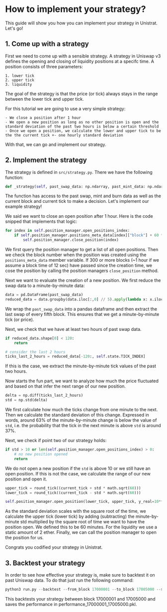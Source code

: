 # How to implement your strategy?

This guide will show you how you can implement your strategy in Unistrat. Let's go!

## 1. Come up with a strategy

First we need to come up with a sensible strategy. A strategy in Uniswap v3 defines the opening and closing of liquidity positions at a specifc time. 
A position consists of three parameters: 

    1. lower tick
    2. upper tick
    3. liquidity

The goal of the strategy is that the price (or tick) always stays in the range between the lower tick and upper tick. 

For this tutorial we are going to use a very simple strategy: 
    
    - We close a position after 1 hour
    - We open a new position as long as no other position is open and the standard deviation of the past two hours is below a certain threshold
    - Once we open a position, we calculate the lower and upper tick to be the the current tick +- one hourly standard deviation

With that, we can go and implement our strategy.

## 2. Implement the strategy

The strategy is defined in `src/strategy.py`. There we have the following function:
```python
def _strategy(self, past_swap_data: np.ndarray, past_mint_data: np.ndarray, past_burn_data: np.ndarray, current_block: int, current_tick: int) -> None:
```

The function has access to the past swap, mint and burn data as well as the current block and current tick to make a decision. Let's implement our example strategy!

We said we want to close an open position after 1 hour. Here is the code snipped that implements that logic:
```python
for index in self.position_manager.open_positions_index:
    if self.position_manager.positions_meta_data[index]["block"] + 60 * 5 <= current_block:
        self.position_manager.close_position(index)
```

We first query the position manager to get a list of all open positions. Then we check the block number when the position was created using the `positions_meta_data` member variable. If 300 or more blocks (~1 hour if we assume a block time of 12 sec) have passed since the creation time, we cose the position by calling the position managers `close_position` method.

Next we want to evaluate the creation of a new position. We first reduce the swap data to a minute-by-minute data:
```python
data = pd.DataFrame(past_swap_data)
reduced_data = data.groupby(data.iloc[:,0] // 5).apply(lambda x: x.iloc[-1]).to_numpy()
```
We wrap the `past_swap_data` into a pandas dataframe and then extract the last swap of every fifth block. This ensures that we get a minute-by-minute tick (or price).

Next, we check that we have at least two hours of past swap data.
```python
if reduced_data.shape[0] < 120:
    return

# consider the last 2 hours
ticks_last_2_hours = reduced_data[-120:, self.state.TICK_INDEX]
```
If this is the case, we extract the minute-by-minute tick values of the past two hours.

Now starts the fun part, we want to analyze how much the price fluctuated and based on that infer the next range of our new position. 

```python
delta = np.diff(ticks_last_2_hours)
std = np.std(delta)
```
We first calculate how much the ticks change from one minute to the next. Then we calculate the standard deviation of this change. Expressed in words, around 63% of the minute-by-minute change is below the value of `std`, i.e. the probability that the tick in the next minute is above `std` is around 37%.

Next, we check if point two of our strategy holds:
```python
if std > 10 or len(self.position_manager.open_positions_index) > 0:
    # no new position opened
    return
```
We do not open a new position if the `std` is above 10 or we still have an open position. If this is not the case, we calculate the range of our new position and open it.
```python
upper_tick = round_tick((current_tick + std * math.sqrt(60)))
lower_tick = round_tick((current_tick - std * math.sqrt(60)))

self.position_manager.open_position(lower_tick, upper_tick, y_real=10**18)
```
As the standard deviation scales with the square root of the time, we calculate the upper tick (lower tick) by adding (subtracting) the minute-by-minute std multiplied by the square root of time we want to have the position open. We defined this to be 60 minutes. For the liquidity we use a static amount of 2 ether. Finally, we can call the position manager to open the position for us.

Congrats you codified your strategy in Unistrat.

## 3. Backtest your strategy

In order to see how effective your strategy is, make sure to backtest it on past Uniswap data. To do that just run the following command:
```python
python3 run.py --backtest --from_block 17000001 --to_block 17005000 --save_performance performance_17000001_17005000
```
This backtests your strategy between block 17000001 and 17005000 and saves the performance in performance_17000001_17005000.pkl.